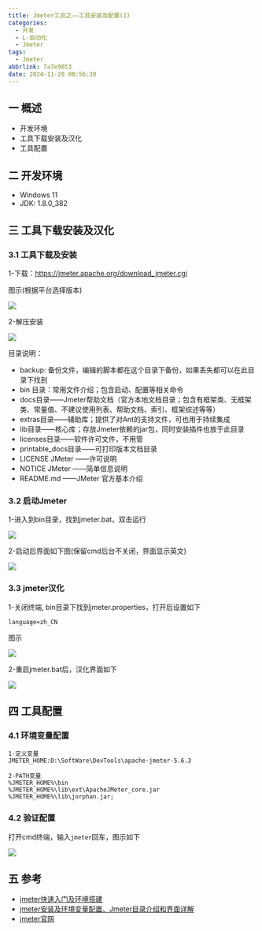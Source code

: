```yaml
---
title: Jmeter工具之——工具安装及配置(1)
categories:
  - 开发
  - L-自动化
  - Jmeter
tags:
  - Jmeter
abbrlink: 7a7e9853
date: 2024-11-28 08:56:20
---
```

## 一 概述

* 开发环境
* 工具下载安装及汉化
* 工具配置

<!--more-->

## 二 开发环境

* Windows 11
* JDK: 1.8.0_382

## 三 工具下载安装及汉化

### 3.1 工具下载及安装

1-下载：https://jmeter.apache.org/download_jmeter.cgi

图示(根据平台选择版本)

![][1]

2-解压安装

![][2]

目录说明：

* backup: 备份文件，编辑的脚本都在这个目录下备份，如果丢失都可以在此目录下找到
* bin 目录：常用文件介绍；包含启动、配置等相关命令
* docs目录——Jmeter帮助文档（官方本地文档目录；包含有框架类、无框架类、常量值、不建议使用列表、帮助文档、索引、框架综述等等）
* extras目录——辅助库；提供了对Ant的支持文件，可也用于持续集成
* lib目录——核心库；存放Jmeter依赖的jar包，同时安装插件也放于此目录
* licenses目录——软件许可文件，不用管
* printable_docs目录——可打印版本文档目录
* LICENSE JMeter ——许可说明
* NOTICE JMeter ——简单信息说明
* README.md ——JMeter 官方基本介绍

### 3.2 启动Jmeter

1-进入到bin目录，找到jmeter.bat，双击运行

![][3]

2-启动后界面如下图(保留cmd后台不关闭，界面显示英文)

![][4]

### 3.3 jmeter汉化

1-关闭终端, bin目录下找到jmeter.properties，打开后设置如下

```
language=zh_CN
```

图示

![][5]

2-重启jmeter.bat后，汉化界面如下

![][6]

## 四 工具配置

### 4.1 环境变量配置

```
1-定义变量
JMETER_HOME:D:\SoftWare\DevTools\apache-jmeter-5.6.3

2-PATH变量
%JMETER_HOME%\bin
%JMETER_HOME%\lib\ext\ApacheJMeter_core.jar
%JMETER_HOME%\lib\jorphan.jar;
```

### 4.2 验证配置

打开cmd终端，输入`jmeter`回车，图示如下

![][7]

## 五 参考

* [jmeter快速入门及环境搭建](https://www.cnblogs.com/shoubashoujiao/p/17952633)
* [jmeter安装及环境变量配置、Jmeter目录介绍和界面详解](https://blog.csdn.net/weixin_71807218/article/details/140448137)
* [jmeter官网](https://jmeter.apache.org/download_jmeter.cgi)



[1]: https://cdn.jsdelivr.net/gh/pgzxc/cdn/blog-image/jmeter-1-download-1.png
[2]: https://cdn.jsdelivr.net/gh/pgzxc/cdn/blog-image/jmeter-1-unzip-folder-2.png
[3]: https://cdn.jsdelivr.net/gh/pgzxc/cdn/blog-image/jmeter-1-jemeter-start-3.png
[4]: https://cdn.jsdelivr.net/gh/pgzxc/cdn/blog-image/jmeter-1-start-en-4.png
[5]: https://cdn.jsdelivr.net/gh/pgzxc/cdn/blog-image/jmeter-1-lang-zh-5.png
[6]: https://cdn.jsdelivr.net/gh/pgzxc/cdn/blog-image/jmeter-1-jmeter-zh-6.png
[7]: https://cdn.jsdelivr.net/gh/pgzxc/cdn/blog-image/jmeter-1-jmeter-cmd-7.png